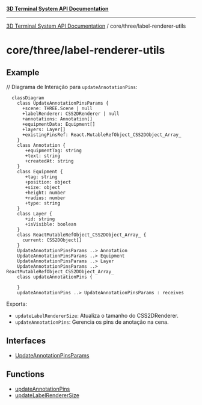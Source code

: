 [**3D Terminal System API Documentation**](../../../README.md)

***

[3D Terminal System API Documentation](../../../README.md) / core/three/label-renderer-utils

# core/three/label-renderer-utils

## Example

// Diagrama de Interação para `updateAnnotationPins`:
```mermaid
  classDiagram
    class UpdateAnnotationPinsParams {
      +scene: THREE.Scene | null
      +labelRenderer: CSS2DRenderer | null
      +annotations: Annotation[]
      +equipmentData: Equipment[]
      +layers: Layer[]
      +existingPinsRef: React.MutableRefObject_CSS2DObject_Array_
    }
    class Annotation {
       +equipmentTag: string
       +text: string
       +createdAt: string
    }
    class Equipment {
       +tag: string
       +position: object
       +size: object
       +height: number
       +radius: number
       +type: string
    }
    class Layer {
       +id: string
       +isVisible: boolean
    }
    class ReactMutableRefObject_CSS2DObject_Array_ {
      current: CSS2DObject[]
    }
    UpdateAnnotationPinsParams ..> Annotation
    UpdateAnnotationPinsParams ..> Equipment
    UpdateAnnotationPinsParams ..> Layer
    UpdateAnnotationPinsParams ..> ReactMutableRefObject_CSS2DObject_Array_
    class updateAnnotationPins {

    }
    updateAnnotationPins ..> UpdateAnnotationPinsParams : receives
```

Exporta:
- `updateLabelRendererSize`: Atualiza o tamanho do CSS2DRenderer.
- `updateAnnotationPins`: Gerencia os pins de anotação na cena.

## Interfaces

- [UpdateAnnotationPinsParams](interfaces/UpdateAnnotationPinsParams.md)

## Functions

- [updateAnnotationPins](functions/updateAnnotationPins.md)
- [updateLabelRendererSize](functions/updateLabelRendererSize.md)
